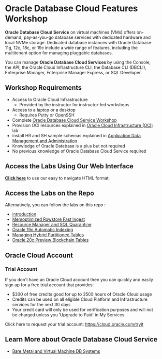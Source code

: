 # Oracle Database Cloud Features Workshop

**Oracle Database Cloud Service** on virtual machines (VMs) offers on-demand, pay-as-you-go database services with dedicated hardware and local NVMe storage. Dedicated database instances with Oracle Database 11g, 12c, 18c, or 19c include a wide range of features, including the multitenant option for managing pluggable databases.

You can manage **Oracle Database Cloud Services** by using the Console, the API, the Oracle Cloud Infrastructure CLI, the Database CLI (DBCLI), Enterprise Manager, Enterprise Manager Express, or SQL Developer.

## Workshop Requirements

* Access to Oracle Cloud Infrastructure
    * Provided by the instructor for instructor-led workshops
* Access to a laptop or a desktop
    * Requires Putty or OpenSSH
* Complete [Oracle Database Cloud Service Workshop](../orcl-dbcs-19c-hol/)
* Provision OCI resources explained in [Oracle Cloud Infrastructure (OCI)](../orcl-dbcs-19c-hol/oci/oci.md) lab
* Install HR and SH sample schemas explained in [Application Data Management and Administration](../orcl-dbcs-19c-hol/prepare/prepare.md)
* Knowledge of Oracle Database is a plus but not required
* No previous knowledge of Oracle Database Cloud Service required

## Access the Labs Using Our Web Interface

**[Click here](https://vltabacaru.github.io/testing/orcl-dbcs-feat-19c-hol/?lab=introduction)** to use our easy to navigate HTML format.

## Access the Labs on the Repo

Alternatively, you can follow the labs on this repo :

- [Introduction](./introduction/content.md)
- [Memoptimized Rowstore Fast Ingest](./memoptimize/memoptimize.md)
- [Resource Manager and SQL Quarantine](./quarantine/quarantine.md)
- [Oracle 19c Automatic Indexing](./auto-index/auto-index.md)
- [Managing Hybrid Partitioned Tables](./hybrid-partition/hybrid-partition.md)
- [Oracle 20c Preview Blockchain Tables](./blockchain/blockchain.md)

## Oracle Cloud Account

### Trial Account

If you don't have an Oracle Cloud account then you can quickly and easily sign up for a free trial account that provides:
- $300 of free credits good for up to 3500 hours of Oracle Cloud usage
- Credits can be used on all eligible Cloud Platform and Infrastructure services for the next 30 days
- Your credit card will only be used for verification purposes and will not be charged unless you 'Upgrade to Paid' in My Services

Click here to request your trial account: https://cloud.oracle.com/tryit

## Learn More about Oracle Database Cloud Service

- [Bare Metal and Virtual Machine DB Systems](https://docs.cloud.oracle.com/en-us/iaas/Content/Database/Concepts/overview.htm)

